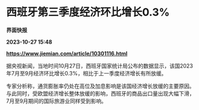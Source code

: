 # 西班牙第三季度经济环比增长0.3%
**界面快报**

**2023-10-27 15:48**

**https://www.jiemian.com/article/10301116.html**

据央视新闻，当地时间10月27日，西班牙国家统计局公布的数据显示，该国2023年7月至9月经济环比增长0.3%，相比于上一季度经济增长有所放缓。

专家分析称，通货膨胀率仍处在高位及加息影响是该国经济增长放缓的主要原因。与此同时，受欧盟经济增长整体放缓的影响，西班牙的商品出口量出现大幅下滑，7月至9月期间的国际旅游业同样受到影响。
